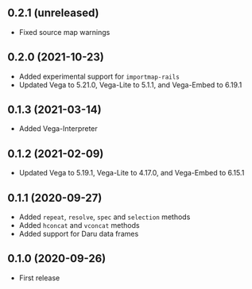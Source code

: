 ## 0.2.1 (unreleased)

- Fixed source map warnings

## 0.2.0 (2021-10-23)

- Added experimental support for `importmap-rails`
- Updated Vega to 5.21.0, Vega-Lite to 5.1.1, and Vega-Embed to 6.19.1

## 0.1.3 (2021-03-14)

- Added Vega-Interpreter

## 0.1.2 (2021-02-09)

- Updated Vega to 5.19.1, Vega-Lite to 4.17.0, and Vega-Embed to 6.15.1

## 0.1.1 (2020-09-27)

- Added `repeat`, `resolve`, `spec` and `selection` methods
- Added `hconcat` and `vconcat` methods
- Added support for Daru data frames

## 0.1.0 (2020-09-26)

- First release
